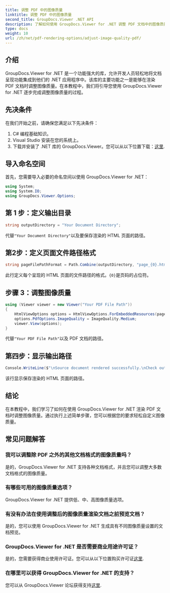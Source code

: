 ```yaml
---
title: 调整 PDF 中的图像质量
linktitle: 调整 PDF 中的图像质量
second_title: GroupDocs.Viewer .NET API
description: 了解如何使用 GroupDocs.Viewer for .NET 调整 PDF 文档中的图像质量。请按照我们的分步教程进行无缝集成。
type: docs
weight: 10
url: /zh/net/pdf-rendering-options/adjust-image-quality-pdf/
---
```

## 介绍
GroupDocs.Viewer for .NET 是一个功能强大的库，允许开发人员轻松地将文档呈现功能集成到他们的 .NET 应用程序中。该库的主要功能之一是能够在渲染 PDF 文档时调整图像质量。在本教程中，我们将引导您使用 GroupDocs.Viewer for .NET 逐步完成调整图像质量的过程。
## 先决条件
在我们开始之前，请确保您满足以下先决条件：
1. C# 编程基础知识。
2. Visual Studio 安装在您的系统上。
3. 下载并安装了 .NET 库的 GroupDocs.Viewer。您可以从以下位置下载：[这里](https://releases.groupdocs.com/viewer/net/).

## 导入命名空间
首先，您需要导入必要的命名空间以使用 GroupDocs.Viewer for .NET：
```csharp
using System;
using System.IO;
using GroupDocs.Viewer.Options;
```
## 第 1 步：定义输出目录
```csharp
string outputDirectory = "Your Document Directory";
```
代替`"Your Document Directory"`以及要保存渲染的 HTML 页面的路径。
## 第2步：定义页面文件路径格式
```csharp
string pageFilePathFormat = Path.Combine(outputDirectory, "page_{0}.html");
```
此行定义每个呈现的 HTML 页面的文件路径的格式。`{0}`是页码的占位符。
## 步骤 3：调整图像质量
```csharp
using (Viewer viewer = new Viewer("Your PDF File Path"))
{
    HtmlViewOptions options = HtmlViewOptions.ForEmbeddedResources(pageFilePathFormat);
    options.PdfOptions.ImageQuality = ImageQuality.Medium;
    viewer.View(options);
}
```
代替`"Your PDF File Path"`以及 PDF 文档的路径。
## 第四步：显示输出路径
```csharp
Console.WriteLine($"\nSource document rendered successfully.\nCheck output in {outputDirectory}.");
```
该行显示保存渲染的 HTML 页面的路径。

## 结论
在本教程中，我们学习了如何在使用 GroupDocs.Viewer for .NET 渲染 PDF 文档时调整图像质量。通过执行上述简单步骤，您可以根据您的要求轻松自定义图像质量。
## 常见问题解答
### 我可以调整除 PDF 之外的其他文档格式的图像质量吗？
是的，GroupDocs.Viewer for .NET 支持各种文档格式，并且您可以调整大多数文档格式的图像质量。
### 有哪些可用的图像质量选项？
GroupDocs.Viewer for .NET 提供低、中、高图像质量选项。
### 有没有办法在使用调整后的图像质量渲染文档之前预览文档？
是的，您可以使用 GroupDocs.Viewer for .NET 生成具有不同图像质量设置的文档预览。
### GroupDocs.Viewer for .NET 是否需要商业用途许可证？
是的，您需要获得商业使用许可证。您可以从以下位置购买许可证[这里](https://purchase.groupdocs.com/buy).
### 在哪里可以获得 GroupDocs.Viewer for .NET 的支持？
您可以从 GroupDocs.Viewer 论坛获得支持[这里](https://forum.groupdocs.com/c/viewer/9).